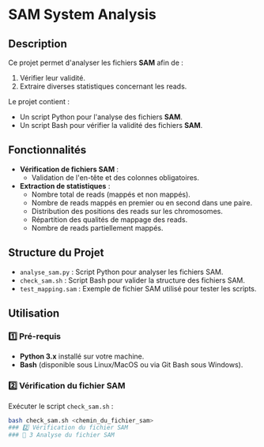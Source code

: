 #  SAM System Analysis

## Description
Ce projet permet d'analyser les fichiers **SAM** afin de :
1. Vérifier leur validité.
2. Extraire diverses statistiques concernant les reads. 

Le projet contient :
- Un script Python pour l'analyse des fichiers **SAM**.
- Un script Bash pour vérifier la validité des fichiers **SAM**.

## Fonctionnalités
- **Vérification de fichiers SAM** :
  - Validation de l'en-tête et des colonnes obligatoires.
- **Extraction de statistiques** :
  - Nombre total de reads (mappés et non mappés).
  - Nombre de reads mappés en premier ou en second dans une paire.
  - Distribution des positions des reads sur les chromosomes.
  - Répartition des qualités de mappage des reads.
  - Nombre de reads partiellement mappés.

## Structure du Projet
- `analyse_sam.py` : Script Python pour analyser les fichiers SAM.
- `check_sam.sh` : Script Bash pour valider la structure des fichiers SAM.
- `test_mapping.sam` : Exemple de fichier SAM utilisé pour tester les scripts.

## Utilisation

### 1️⃣ Pré-requis
- **Python 3.x** installé sur votre machine.
- **Bash** (disponible sous Linux/MacOS ou via Git Bash sous Windows).

### 2️⃣ Vérification du fichier SAM
Exécuter le script `check_sam.sh` :
```bash
bash check_sam.sh <chemin_du_fichier_sam>
### 2️⃣ Vérification du fichier SAM
### 🧪 3 Analyse du fichier SAM

